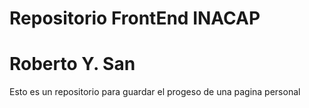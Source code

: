 # Repositorio FrontEnd INACAP
# Roberto Y. San
Esto es un repositorio para guardar el progeso de una pagina personal

